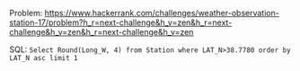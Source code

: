 Problem: https://www.hackerrank.com/challenges/weather-observation-station-17/problem?h_r=next-challenge&h_v=zen&h_r=next-challenge&h_v=zen&h_r=next-challenge&h_v=zen

SQL: ``Select Round(Long_W, 4) from Station where LAT_N>38.7780 order by LAT_N asc limit 1``
